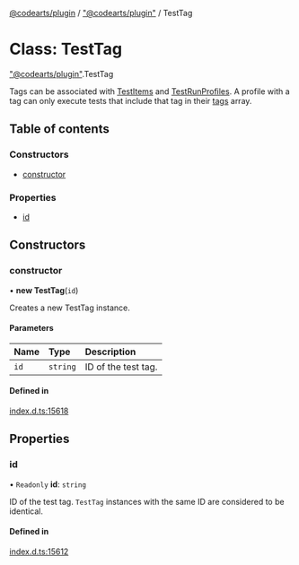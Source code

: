 [@codearts/plugin](../README.md) / ["@codearts/plugin"](../modules/_codearts_plugin_.md) / TestTag

# Class: TestTag

["@codearts/plugin"](../modules/_codearts_plugin_.md).TestTag

Tags can be associated with [TestItems](../interfaces/codearts_plugin_.TestItem.md) and
[TestRunProfiles](../interfaces/codearts_plugin_.TestRunProfile.md). A profile with a tag can only
execute tests that include that tag in their [tags](../interfaces/codearts_plugin_.TestItem.md#tags) array.

## Table of contents

### Constructors

- [constructor](codearts_plugin_.TestTag.md#constructor)

### Properties

- [id](codearts_plugin_.TestTag.md#id)

## Constructors

### constructor

• **new TestTag**(`id`)

Creates a new TestTag instance.

#### Parameters

| Name | Type | Description |
| :------ | :------ | :------ |
| `id` | `string` | ID of the test tag. |

#### Defined in

[index.d.ts:15618](https://github.com/huaweicloud/cloudide-plugin-api/blob/5055bbd/index.d.ts#L15618)

## Properties

### id

• `Readonly` **id**: `string`

ID of the test tag. `TestTag` instances with the same ID are considered
to be identical.

#### Defined in

[index.d.ts:15612](https://github.com/huaweicloud/cloudide-plugin-api/blob/5055bbd/index.d.ts#L15612)
